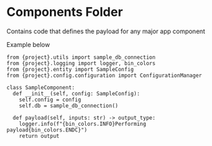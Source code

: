 # Components Folder

Contains code that defines the payload for any major app component

Example below

```
from {project}.utils import sample_db_connection
from {project}.logging import logger, bin_colors
from {project}.entity import SampleConfig
from {project}.config.configuration import ConfigurationManager

class SampleComponent:
  def __init__(self, config: SampleConfig):
    self.config = config
    self.db = sample_db_connection()

  def payload(self, inputs: str) -> output_type:
    logger.info(f"{bin_colors.INFO}Performing payload{bin_colors.ENDC}")
    return output
```